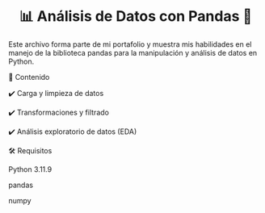 <h1 align="center">📊 Análisis de Datos con Pandas 🐼</h1>

Este archivo forma parte de mi portafolio y muestra mis habilidades en el manejo de la biblioteca pandas para la manipulación y análisis de datos en Python.

📌 Contenido

✔️ Carga y limpieza de datos

✔️ Transformaciones y filtrado

✔️ Análisis exploratorio de datos (EDA)



🛠️ Requisitos

Python 3.11.9

pandas

numpy


